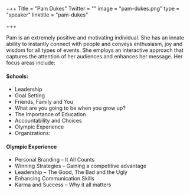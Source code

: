 +++
Title = "Pam Dukes"
Twitter = ""
image = "pam-dukes.png"
type = "speaker"
linktitle = "pam-dukes"

+++

Pam is an extremely positive and motivating individual. She has an innate ability to instantly connect with people and conveys enthusiasm, joy and wisdom for all types of events.  She employs an interactive approach that captures the attention of her audiences and enhances her message. Her focus areas include:

#### Schools:

* Leadership
* Goal Setting
* Friends, Family and You
* What are you going to be when you grow up?
* The Importance of Education
* Accountability and Choices
* Olympic Experience
* Organizations:

#### Olympic Experience

* Personal Branding – It All Counts
* Winning Strategies – Gaining a competitive advantage
* Leadership – The Good, The Bad and the Ugly
* Enhancing Communication Skills
* Karma and Success – Why it all matters